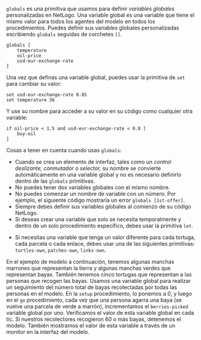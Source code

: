 ﻿`globals` es una primitiva que usamos para definir *variables globales* personalizadas en NetLogo. Una variable global es una variable que tiene el mismo valor para todos los agentes del modelo en todos los procedimientos. Puedes definir sus variables globales personalizadas escribiendo `globals` seguidas de corchetes `[]`.



```
globals [
	temperature
	oil-price
	usd-eur-exchange-rate
]
```



Una vez que definas una variable global, puedes usar la primitiva de `set` para cambiar su valor:



```
set usd-eur-exchange-rate 0.85
set temperature 36
```


Y use su nombre para acceder a su valor en su código como cualquier otra variable:



```
if oil-price < 1.5 and usd-eur-exchange-rate < 0.8 [
	buy-oil
]
```




Cosas a tener en cuenta cuando usas `globals`:

* Cuando se crea un elemento de interfaz, tales como un *control deslizante,* *conmutador* o *selector,* su nombre se convierte automáticamente en una variable global y no es necesario definirlo dentro de las `globals` primitivas.
* No puedes tener dos variables globales con el mismo nombre.
* No puedes comenzar un nombre de variable con un número. Por ejemplo, el siguiente código mostraría un error `globals [1st-offer]`.
* Siempre debes definir sus variables globales al comienzo de su código NetLogo.
* Si deseas crear una variable que solo se necesita temporalmente y dentro de un solo procedimiento específico, debes usar la primitiva `let`.
- Si necesitas una variable que tenga un valor diferente para cada tortuga, cada parcela o cada enlace, debes usar una de las siguientes primitivas: `turtles-own`, `patches-own`, `links-own`.



En el ejemplo de modelo a continuación, tenemos algunas manchas marrones que representan la tierra y algunas manchas verdes que representan bayas. También tenemos cinco tortugas que representan a las personas que recogen las bayas. Usamos una variable global para realizar un seguimiento del número total de bayas recolectadas por todas las personas en el modelo. En la `setup` procedimiento, lo ponemos a 0, y luego en el `go` procedimiento, cada vez que una persona agarra una baya (se vuelve una parcela de verde a marrón), incrementamos el `berries-picked` variable global por uno. Verificamos el valor de esta variable global en cada tic. Si nuestros recolectores recogieron 60 o más bayas, detenemos el modelo. También mostramos el valor de esta variable a través de un monitor en la interfaz del modelo.